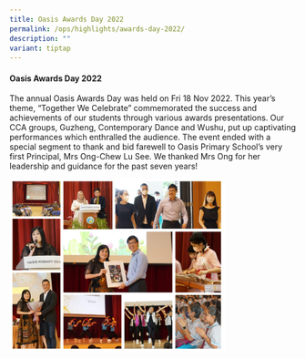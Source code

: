 ```yaml
---
title: Oasis Awards Day 2022
permalink: /ops/highlights/awards-day-2022/
description: ""
variant: tiptap
---
```

<h4><strong>Oasis Awards Day 2022</strong></h4>
<p>The annual Oasis Awards Day was held on Fri 18 Nov 2022. This year’s theme,
“Together We Celebrate” commemorated the success and achievements of our
students through various awards presentations.&nbsp;Our CCA groups, Guzheng,
Contemporary Dance and Wushu, put up captivating performances which enthralled
the audience. The event ended with a special segment to thank and bid farewell
to Oasis Primary School’s very first Principal, Mrs Ong-Chew Lu See. We
thanked Mrs Ong for her leadership and guidance for the past seven years!</p>
<div class="isomer-image-wrapper">
<img style="width: 75%;" height="auto" width="100%" alt="" src="/images/Awards%20Day%202022.jpg">
</div>
<p></p>